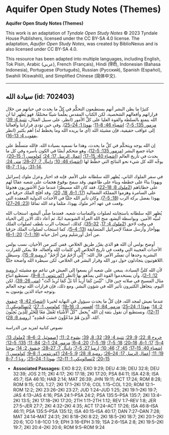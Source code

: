 # Aquifer Open Study Notes (Themes)

**Aquifer Open Study Notes (Themes)**

This work is an adaptation of *Tyndale Open Study Notes* © 2023 Tyndale House Publishers, licensed under the CC BY\-SA 4\.0 license. The adaptation, *Aquifer Open Study Notes*, was created by BiblioNexus and is also licensed under CC BY\-SA 4\.0\.

This resource has been adapted into multiple languages, including English, Tok Pisin, Arabic (عربي), French (Français), Hindi (हिंदी), Indonesian (Bahasa Indonesia), Portuguese (Português), Russian (Русский), Spanish (Español), Swahili (Kiswahili), and Simplified Chinese (简体中文).



--------------------------------

## سيادة الله (id: 702403)

كثيرًا ما يظن البشر أنهم يستطيعون التحكُّم في كلِّ ما يحدث في حياتهم من خلال قراراتهم وأفعالهم الشخصية، لكن الكتاب المقدس يعلِّمنا شيئًا مختلفًا. فهو يُظهِر لنا أن الله يتمتع بالسلطة والقوة العليا على كلِّ الأمور (انظر، على سبيل المثال، [تثنية 4: 39](https://ref.ly/Deut4:39)؛ [مزمور 135: 5–7](https://ref.ly/Ps135:5-Ps135:7)؛ [إشعياء 46: 8–11](https://ref.ly/Isa46:8-Isa46:11)؛ [يهوذا 1: 24–25](https://ref.ly/Jude1:24-Jude1:25)). وفي حين تؤدي قراراتنا وأفعالنا إلى عواقب حقيقية، فإن مشيئة الله (أي ما يريده الله وما يخطط له) أهم بكثير (انظر [يعقوب 4: 13–16](https://ref.ly/Jas4:13-Jas4:16)).

إن الله يوجه ويتحكَّم في كلِّ ما يحدث، وهذا ما نسميه بسيادة الله. فالله متسلِّط على حياة جميع البشر ([مزمور 135: 5–12](https://ref.ly/Ps135:5-Ps135:12))، وهو متحكم أيضًا في الكون بأسره وفي كل ما يحدث في تاريخ العالم ([إشعياء 40: 15–17؛](https://ref.ly/Isa40:15-Isa40:17) [أعمال الرسل 17: 24؛](https://ref.ly/Acts17:24) [كولوسي 1: 15–20](https://ref.ly/Col1:15-Col1:20)). يوجِّه الله كل شيء نحو النتائج التي خطَّط لها ([إشعياء 46: 10؛](https://ref.ly/Isa46:10) [دانيآل 7: 27–28؛](https://ref.ly/Dan7:27-Dan7:28) [متى 24: 14–31؛](https://ref.ly/Matt24:14-Matt24:31) [رؤيا 1: 7–8](https://ref.ly/Rev1:7-Rev1:8)).

في سفر الملوك الثاني، يُظهر الله سلطانه على الأمم. فإنه قد اختار وعزل ملوك إسرائيل ويهوذا بناءً على خططه وبناء على طاعتهم. وقد سمح بوقوع هجمات على شعبه عقابًا لهم على خطاياهم ([2ملوك 8: 18–22](https://ref.ly/2Kgs8:18-2Kgs8:22)). فقد كان الله مسيطرًا عندما شنَّ الأشوريون هجومًا على السامرة وهزموا المملكة الشمالية ([17: 1–6،](https://ref.ly/2Kgs17:1-2Kgs17:6) [18،](https://ref.ly/2Kgs17:18) [20](https://ref.ly/2Kgs17:20)). وقد أفلح الملك حزقيا في يهوذا بفضل بركة الرب ([18: 5–7](https://ref.ly/2Kgs18:5-2Kgs18:7)). وكان تأثير الله جليًّا في الأحداث الدولية المعقدة التي وقعت في عهد آخر ملوك يهوذا، مثلما وعد الله تمامًا ([23: 26–27](https://ref.ly/2Kgs23:26-2Kgs23:27)).

يُظهِر الله سلطانه باستجابته لصلوات والتماسات شعبه. فعندما صلَّى أليشع، استجاب الله لنبيِّه الأمين. وبواسطة أليشع، منح الله المرأة الشونمية ابنًا، ثم أعاد ذلك الابن إلى الحياة في وقت لاحق ([2ملوك 4: 17](https://ref.ly/2Kgs4:17)، [32–35](https://ref.ly/2Kgs4:32-2Kgs4:35)). كذلك، استجاب الرب بلطف لصلوات الملك يهوأحاز وأرسل منقذًا لإسرائيل المتضايقة ([13: 4–5](https://ref.ly/2Kgs13:4-2Kgs13:5))، كما استجاب لصلوات الملك حزقيا من أجل أورشليم ومن أجل حياته ([19: 1–7](https://ref.ly/2Kgs19:1-2Kgs19:7)؛ [20: 1–6](https://ref.ly/2Kgs20:1-2Kgs20:6)).

أوضح بولس أن الله هو الذي يقرِّر طريق الخلاص. ففي كثير من الأحيان، نسب بولس الأحداث العجيبة التي وقعت في تاريخ الخلاص إلى كلمات الله وأفعاله. فلا يمكن للقرارت البشرية وحدها أن تفسِّر الأمر. قال الله: "إِنِّي أَرْحَمُ مَنْ أَرْحَمُ" ([رومية 9: 15](https://ref.ly/Rom9:15)). وسيظل اللاهوتيون يتجادلون حول دور الله وقرار البشر في الخلاص، لكن سيطرة الله واضحة جليًّا.

لأن الله كليُّ السيادة، ينبغي على شعبه أن يسعوا إلى العيش في تناغم مع مشيئته ([رومية 12: 1–2](https://ref.ly/Rom12:1-Rom12:2))، وأن يستخدموا القوة التي يمدُّهم بها (انظر [1كورنثوس 1: 8–9](https://ref.ly/1Cor1:8-1Cor1:9)). نستطيع اتباع مثال المسيح في صلاته حين قال: "لَيْسَ كَمَا أُرِيدُ أَنَا بَلْ كَمَا تُرِيدُ أَنْتَ" ([متى 26: 39](https://ref.ly/Matt26:39)). لكن اليوم، يتجاهل الكثيرون تأثير الله في شؤون البشر. ومع ذلك، فإن قرارات الله توجه العالم وتوجه حياة الذين يؤمنون به.

عندما نعيش لمجد الله، فإن كلَّ ما يحدث سيؤول في النهاية لخيرنا ([إشعياء 42: 8](https://ref.ly/Isa42:8)؛ [حبقوق 2: 14](https://ref.ly/Hab2:14)؛ [يهوذا 1: 24–25](https://ref.ly/Jude1:24-Jude1:25)؛ [مزمور 84: 11](https://ref.ly/Ps84:11)؛ [أفسس 3: 16–19](https://ref.ly/Eph3:16-Eph3:19)؛ [كولوسي 1: 27](https://ref.ly/Col1:27)؛ [2تسالونيكي 1: 11–12](https://ref.ly/2Thess1:11-2Thess1:12)). ونستطيع أن نقول بثقة إن الله “يجعل "كُلَّ ٱلْأَشْيَاءِ تَعْمَلُ مَعًا لِلْخَيْرِ لِلَّذِينَ يُحِبُّونَ ٱللهَ، ٱلَّذِينَ هُمْ مَدْعُوُّونَ حَسَبَ قَصْدِهِ” ([رومية 8: 28](https://ref.ly/Rom8:28)).

نصوص كتابية لمزيد من الدراسة

[خروج 8: 22؛](https://ref.ly/Exod8:22) [9: 29؛](https://ref.ly/Exod9:29) [تثنية 4: 39؛](https://ref.ly/Deut4:39) [32: 8،](https://ref.ly/Deut32:8) [39؛](https://ref.ly/Deut32:39) [يشوع 2: 11؛](https://ref.ly/Josh2:11) [1صموئيل 2: 6–8؛](https://ref.ly/1Sam2:6-1Sam2:8) [2ملوك 13: 4–5؛](https://ref.ly/2Kgs13:4-2Kgs13:5) [17: 1–6،](https://ref.ly/2Kgs17:1-2Kgs17:6) [18–20؛](https://ref.ly/2Kgs17:18-2Kgs17:20) [18: 5–7؛](https://ref.ly/2Kgs18:5-2Kgs18:7) [19: 5–7؛](https://ref.ly/2Kgs19:5-2Kgs19:7) [20: 4–6؛](https://ref.ly/2Kgs20:4-2Kgs20:6) [مزمور 24: 1–2؛](https://ref.ly/Ps24:1-Ps24:2) [84: 11؛](https://ref.ly/Ps84:11) [135: 5–12؛](https://ref.ly/Ps135:5-Ps135:12) [إشعياء 40: 15–17؛](https://ref.ly/Isa40:15-Isa40:17) [45: 7؛](https://ref.ly/Isa45:7) [46: 10؛](https://ref.ly/Isa46:10) [إرميا 27: 5–7؛](https://ref.ly/Jer27:5-Jer27:7) [دانيآل 7: 27–28؛](https://ref.ly/Dan7:27-Dan7:28) [حبقوق 2: 14؛](https://ref.ly/Hab2:14) [يوحنا 19: 11؛](https://ref.ly/John19:11) [أعمال الرسل 17: 24–26؛](https://ref.ly/Acts17:24-Acts17:26) [رومية 8: 28؛](https://ref.ly/Rom8:28) [9: 5–24؛](https://ref.ly/Rom9:5-Rom9:24) [1كورنثوس 1: 8–9؛](https://ref.ly/1Cor1:8-1Cor1:9) [كولوسي 1: 15–20؛](https://ref.ly/Col1:15-Col1:20) [2تسالونيكي 1: 11–12؛](https://ref.ly/2Thess1:11-2Thess1:12) [يهوذا 1: 24–25؛](https://ref.ly/Jude1:24-Jude1:25) [رؤيا 1: 7–8](https://ref.ly/Rev1:7-Rev1:8)

* **Associated Passages:** EXO 8:22; EXO 9:29; DEU 4:39; DEU 32:8; DEU 32:39; JOS 2:11; 2KI 4:17; 2KI 17:18; 2KI 17:20; PSA 84:11; ISA 42:8; ISA 45:7; ISA 46:10; HAB 2:14; MAT 26:39; JHN 19:11; ACT 17:24; ROM 8:28; ROM 9:15; COL 1:27; 2KI 17:1–2KI 17:6; COL 1:15–COL 1:20; ROM 12:1–ROM 12:2; 2KI 23:26–2KI 23:27; JUD 1:24–JUD 1:25; 2KI 19:1–2KI 19:7; JAS 4:13–JAS 4:16; PSA 24:1–PSA 24:2; PSA 135:5–PSA 135:7; 2KI 13:4–2KI 13:5; 2KI 17:18–2KI 17:20; 2TH 1:11–2TH 1:12; REV 1:7–REV 1:8; JER 27:5–JER 27:7; 2KI 4:32–2KI 4:35; ACT 17:24–ACT 17:26; ISA 46:8–ISA 46:11; PSA 135:5–PSA 135:12; ISA 40:15–ISA 40:17; DAN 7:27–DAN 7:28; MAT 24:14–MAT 24:31; 2KI 8:18–2KI 8:22; 2KI 18:5–2KI 18:7; 2KI 20:1–2KI 20:6; 1CO 1:8–1CO 1:9; EPH 3:16–EPH 3:19; 1SA 2:6–1SA 2:8; 2KI 19:5–2KI 19:7; 2KI 20:4–2KI 20:6; ROM 9:5–ROM 9:24


